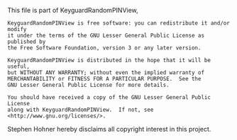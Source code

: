 This file is part of KeyguardRandomPINView,

    KeyguardRandomPINView is free software: you can redistribute it and/or modify
    it under the terms of the GNU Lesser General Public License as published by
    the Free Software Foundation, version 3 or any later version.

    KeyguardRandomPINView is distributed in the hope that it will be useful,
    but WITHOUT ANY WARRANTY; without even the implied warranty of
    MERCHANTABILITY or FITNESS FOR A PARTICULAR PURPOSE.  See the
    GNU Lesser General Public License for more details.

    You should have received a copy of the GNU Lesser General Public License
    along with KeyguardRandomPINView.  If not, see <http://www.gnu.org/licenses/>.
    
Stephen Hohner hereby disclaims all copyright interest in this project.
